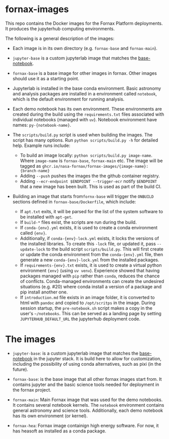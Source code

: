 # fornax-images
This repo contains the Docker images for the Fornax Platform deployments.
It produces the jupyterhub computing environments.

The following is a general description of the images:

- Each image is in its own directory (e.g. `fornax-base` and `fornax-main`).

- `jupyter-base` is a custom jupyterlab image that matches the 
  [base-notebook](https://github.com/jupyter/docker-stacks/tree/main/images/base-notebook).

- `fornax-base` is a base image for other images in fornax. Other images should use 
  it as a starting point.
  
- Jupyterlab is installed in the base conda environment.
  Basic astronomy and analysis packages are installed in a environment called `notebook`,
  which is the default environment for running analysis.
  
- Each demo notebook has its own environment. These environments
  are created during the build using the `requirements.txt` files associated with
  individual notebooks (managed with `uv`).
  Notebook environment have names: `py-{notebook-name}`.
  
- The `scripts/build.py` script is used when building the images. The script has many options.
  Run `python scripts/build.py -h` for detailed help. Example runs include:
  - To build an image locally: `python scripts/build.py image-name`. Where `image-name`
  is `fornax-base`, `fornax-main` etc. The image will be tagged as 
  `ghcr.io/nasa-fornax/fornax-images/{image-name}:{branch-name}`
  - Adding `--push` pushes the images the the github container registry.
  - Adding `--ecr-endpoint $ENDPOINT --trigger-ecr` notify `$ENDPOINT` that
  a new image has been built. This is used as part of the build CI.

- Building an image that starts from`fornx-base` will trigger the `ONBUILD` sections
defined in `fornax-base/Dockerfile`, which include:
  - If `apt.txt` exits, it will be parsed for the list of the system software to be installed with `apt-get`.
  - If `build-*` files exist, the scripts are run during the build.
  - If `conda-{env}.yml` exists, it is used to create a conda environment called `{env}`.
  - Additionally, if `conda-{env}-lock.yml` exists, it locks the versions of the installed libraries.
    To create this `-lock` file, or updated it, pass `--update-lock` to the
    build script `scripts/build.py`. This will first create or update the conda environment
    from the `conda-{env}.yml` file, then generate a new `conda-{env}-lock.yml` from the installed packages.
  - If `requirements-{env}.txt` exists, it is used to create a virtual python
    environment `{env}` (using `uv venv`). Experience showed that having packages managed with `pip`
    rather than `conda`, reduces the chance of conflicts. Conda-managed environments can create
    the undesired situations (e.g. #20) where conda install a version of a package and pip install another one.
  - If `introduction.md` file exists in an image folder, it is converted to html with `pandoc` and
    copied to `/opt/scritps` in the image. During session startup, the `pre-notebook.sh` script
    makes a copy in the user's `~/notebooks`. This can be served as a landing page by setting
    `JUPYTERHUB_DEFAULT_URL` the jupyterhub deployment code.

# The images
- `jupyter-base`: is a custom jupyterlab image that matches the 
  [base-notebook](https://github.com/jupyter/docker-stacks/tree/main/images/base-notebook)
  in the jupyter stack. It is build here to allow for customization, including
  the possibility of using conda alternatives, such as pixi (in the future).

- `fornax-base`:  is the base image that all other fornax images start from. 
  It contains jupyter and the basic science tools needed for deployment in the fornax project.

- `fornax-main`: Main Fornax image that was used for the demo notebooks. It contains several 
  notebook kernels. The `notebook` environment contains general astronomy and science tools.
  Additionally, each demo notebook has its own environment (or kernel).

- `fornax-hea`: Fornax image containign high energy software. For now, it has heasoft as installed
  as a conda package.

